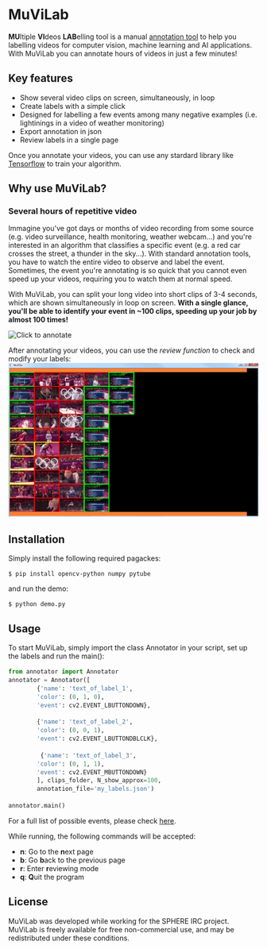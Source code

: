 # MuViLab
**MU**ltiple **VI**deos **LAB**elling tool is a manual [annotation tool](https://en.wikipedia.org/wiki/List_of_manual_image_annotation_tools) to help you labelling videos for computer vision, machine learning and AI applications. With MuViLab you can annotate hours of videos in just a few minutes!

## Key features
- Show several video clips on screen, simultaneously, in loop
- Create labels with a simple click
- Designed for labelling a few events among many negative examples (i.e. lightinings in a video of weather monitoring)
- Export annotation in json
- Review labels in a single page

Once you annotate your videos, you can use any stardard library like [Tensorflow](https://www.tensorflow.org/) to train your algorithm.

## Why use MuViLab?
### Several hours of repetitive video
Immagine you've got days or months of video recording from some source (e.g. video surveillance, health monitoring, weather webcam...) and you're interested in an algorithm that classifies a specific event (e.g. a red car crosses the street, a thunder in the sky...). With standard annotation tools, you have to watch the entire video to observe and label the event. Sometimes, the event you're annotating is so quick that you cannot even speed up your videos, requiring you to watch them at normal speed.

With MuViLab, you can split your long video into short clips of 3-4 seconds, which are shown simultaneously in loop on screen. **With a single glance, you'll be able to identify your event in ~100 clips, speeding up your job by almost 100 times!**

![Click to annotate](doc/media/annotate.gif)

After annotating your videos, you can use the *review function* to check and modify your labels:
![Review annotations](doc/media/review.gif)

## Installation
Simply install the following required pagackes:

    $ pip install opencv-python numpy pytube
    
and run the demo:

    $ python demo.py

## Usage
To start MuViLab, simply import the class Annotator in your script, set up the labels and run the main():

```python
from annotator import Annotator
annotator = Annotator([
        {'name': 'text_of_label_1', 
        'color': (0, 1, 0),
        'event': cv2.EVENT_LBUTTONDOWN},

        {'name': 'text_of_label_2', 
        'color': (0, 0, 1),
        'event': cv2.EVENT_LBUTTONDBLCLK},
         
         {'name': 'text_of_label_3', 
        'color': (0, 1, 1),
        'event': cv2.EVENT_MBUTTONDOWN}
        ], clips_folder, N_show_approx=100,
        annotation_file='my_labels.json')

annotator.main()
```

For a full list of possible events, please check [here](https://docs.opencv.org/3.1.0/d7/dfc/group__highgui.html#ga927593befdddc7e7013602bca9b079b0).

While running, the following commands will be accepted:
- **n**: Go to the **n**ext page
- **b**: Go **b**ack to the previous page
- **r**: Enter **r**eviewing mode
- **q**: **Q**uit the program

## License
MuViLab was developed while working for the SPHERE IRC project. 
MuViLab is freely available for free non-commercial use, and may be redistributed under these conditions.
